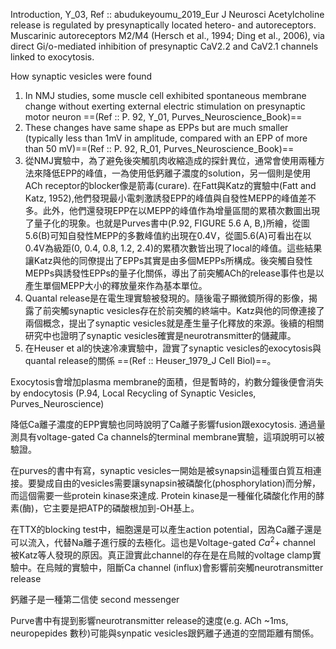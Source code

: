 Introduction, Y_03, Ref :: abudukeyoumu_2019_Eur J Neurosci
Acetylcholine release is regulated by presynaptically located hetero- and
autoreceptors. Muscarinic autoreceptors M2/M4 (Hersch et al., 1994; Ding et al., 2006), via direct Gi/o-mediated inhibition of presynaptic CaV2.2 and CaV2.1 channels linked to exocytosis.

How synaptic vesicles were found
1. In NMJ studies, some muscle cell exhibited spontaneous membrane change without exerting external electric stimulation on presynaptic motor neuron ==(Ref :: P. 92, Y_01, Purves_Neuroscience_Book)== 
2. These changes have same shape as EPPs but are much smaller (typically less than 1mV in amplitude, compared with an EPP of more than 50 mV)==(Ref :: P. 92, R_01, Purves_Neuroscience_Book)== 
3. 從NMJ實驗中，為了避免後突觸肌肉收縮造成的探針異位，通常會使用兩種方法來降低EPP的峰值，一為使用低鈣離子濃度的solution，另一個則是使用ACh receptor的blocker像是箭毒(curare). 在Fatt與Katz的實驗中(Fatt and Katz, 1952),他們發現最小電刺激誘發EPP的峰值與自發性MEPP的峰值差不多。此外，他們還發現EPP在以MEPP的峰值作為增量區間的累積次數圖出現了量子化的現象。也就是Purves書中(P.92, FIGURE 5.6 A, B,)所繪，從圖5.6(B)可知自發性MEPP的多數峰值約出現在0.4V，從圖5.6(A)可看出在以0.4V為級距(0, 0.4, 0.8, 1.2, 2.4)的累積次數皆出現了local的峰值。這些結果讓Katz與他的同僚提出了EPPs其實是由多個MEPPs所構成。後突觸自發性MEPPs與誘發性EPPs的量子化關係，導出了前突觸ACh的release事件也是以產生單個MEPP大小的釋放量來作為基本單位。
4. Quantal release是在電生理實驗被發現的。隨後電子顯微鏡所得的影像，揭露了前突觸synaptic vesicles存在於前突觸的終端中。Katz與他的同僚連接了兩個概念，提出了synaptic vesicles就是產生量子化釋放的來源。後續的相關研究中也證明了synaptic vesicles確實是neurotransmitter的儲藏庫。
5. 在Heuser et al的快速冷凍實驗中，證實了synaptic vesicles的exocytosis與quantal release的關係 ==(Ref :: Heuser_1979_J Cell Biol)==。

Exocytosis會增加plasma membrane的面積，但是暫時的，約數分鐘後便會消失by endocytosis (P.94, Local Recycling of Synaptic Vesicles, Purves_Neuroscience)

降低Ca離子濃度的EPP實驗也同時說明了Ca離子影響fusion跟exocytosis. 通過量測具有voltage-gated Ca channels的terminal membrane實驗，這項說明可以被驗證。

在purves的書中有寫，synaptic vesicles一開始是被synapsin這種蛋白質互相連接。要變成自由的vesicles需要讓synapsin被磷酸化(phosphorylation)而分解，而這個需要一些protein kinase來達成. Protein kinase是一種催化磷酸化作用的酵素(酶)，它主要是把ATP的磷酸根加到-OH基上。

在TTX的blocking test中，細胞還是可以產生action potential，因為Ca離子還是可以流入，代替Na離子進行膜的去極化。這也是Voltage-gated $Ca^2+$ channel 被Katz等人發現的原因。真正證實此channel的存在是在烏賊的voltage clamp實驗中。在烏賊的實驗中，阻斷Ca channel (influx)會影響前突觸neurotransmitter release

鈣離子是一種第二信使 second messenger

Purve書中有提到影響neurotransmitter release的速度(e.g. ACh ~1ms, neuropepides 數秒)可能與synpatic vesicles跟鈣離子通道的空間距離有關係。
